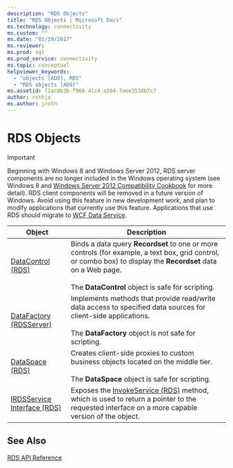 ```yaml
---
description: "RDS Objects"
title: "RDS Objects | Microsoft Docs"
ms.technology: connectivity
ms.custom: ""
ms.date: "01/19/2017"
ms.reviewer: 
ms.prod: sql  
ms.prod_service: connectivity
ms.topic: conceptual
helpviewer_keywords: 
  - "objects [ADO], RDS"
  - "RDS objects [ADO]"
ms.assetid: f2ac8b3b-f968-41c4-a504-7aee3538b7c7
author: rothja
ms.author: jroth
---
```

# RDS Objects
> [!IMPORTANT]
>  Beginning with Windows 8 and Windows Server 2012, RDS server components are no longer included in the Windows operating system (see Windows 8 and [Windows Server 2012 Compatibility Cookbook](https://www.microsoft.com/download/details.aspx?id=27416) for more detail). RDS client components will be removed in a future version of Windows. Avoid using this feature in new development work, and plan to modify applications that currently use this feature. Applications that use RDS should migrate to [WCF Data Service](https://go.microsoft.com/fwlink/?LinkId=199565).  
  
|Object|Description|  
|-|-|  
|[DataControl (RDS)](../../../ado/reference/rds-api/datacontrol-object-rds.md)|Binds a data query **Recordset** to one or more controls (for example, a text box, grid control, or combo box) to display the **Recordset** data on a Web page.<br /><br /> The **DataControl** object is safe for scripting.|  
|[DataFactory (RDSServer)](../../../ado/reference/rds-api/datafactory-object-rdsserver.md)|Implements methods that provide read/write data access to specified data sources for client-side applications.<br /><br /> The **DataFactory** object is not safe for scripting.|  
|[DataSpace (RDS)](../../../ado/reference/rds-api/dataspace-object-rds.md)|Creates client-side proxies to custom business objects located on the middle tier.<br /><br /> The **DataSpace** object is safe for scripting.|  
|[IRDSService Interface (RDS)](../../../ado/reference/rds-api/irdsservice-interface-rds.md)|Exposes the [InvokeService (RDS)](../../../ado/reference/rds-api/invokeservice-rds.md) method, which is used to return a pointer to the requested interface on a more capable version of the object.|  
  
## See Also  
 [RDS API Reference](../../../ado/reference/rds-api/rds-api-reference.md)


